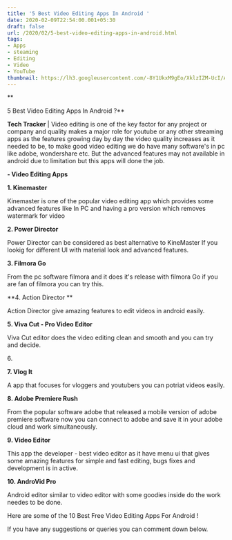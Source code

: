 ```yaml
---
title: '5 Best Video Editing Apps In Android '
date: 2020-02-09T22:54:00.001+05:30
draft: false
url: /2020/02/5-best-video-editing-apps-in-android.html
tags: 
- Apps
- steaming
- Editing
- Video
- YouTube
thumbnail: https://lh3.googleusercontent.com/-8Y1UkxM9gEo/XklzIZM-UcI/AAAAAAAABHA/gXRz-O927bUJURInYUbj3ZcULnmiTO_PACLcBGAsYHQ/s1600/20191231_134255-41-01-65.jpeg
---
```


**

5 Best Video Editing Apps In Android ?**

  

**Tech Tracker** | Video editing is one of the key factor for any project or company and quality makes a major role for youtube or any other streaming apps as the features growing day by day the video quality increases as it needed to be, to make good video editing we do have many software's in pc like adobe, wondershare etc. But the advanced features may not available in android due to limitation but this apps will done the job.

  

**\- Video Editing Apps**

  

**1\. Kinemaster**

  

Kinemaster is one of the popular video editing app which provides some advanced features like In PC and having a pro version which removes watermark for video

  

**2\. Power Director**

  

Power Director can be considered as best alternative to KineMaster If you lookig for different UI with material look and advanced features.

  

**3\. Filmora Go**

  

From the pc software filmora and it does it's release with filmora Go if you are fan of filmora you can try this.

  

**4\. Action Director **

  

Action Director give amazing features to edit videos in android easily.

  

**5\. Viva Cut - Pro Video Editor**

  

Viva Cut editor does the video editing clean and smooth and you can try and decide.

  

6. 

  

**7\. Vlog It**

  

A app that focuses for vloggers and youtubers you can potriat videos easily.

**8\. Adobe Premiere Rush**

  

From the popular software adobe that released a mobile version of adobe premiere software now you can connect to adobe and save it in your adobe cloud and work simultaneously.

**9\. Video Editor**

  

This app the developer - best video editor as it have menu ui that gives some amazing features for simple and fast editing, bugs fixes and development is in active.

  

**10\. AndroVid Pro**

  

Android editor similar to video editor with some goodies inside do the work needes to be done.

  

Here are some of the 10 Best Free Video Editing Apps For Android ! 

  

If you have any suggestions or queries you can comment down below.